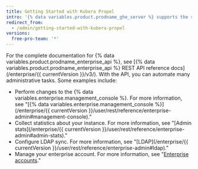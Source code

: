 ```yaml
---
title: Getting Started with Kubera Propel
intro: '{% data variables.product.prodname_ghe_server %} supports the same powerful API available on {% data variables.product.prodname_dotcom_the_website %} as well as its own set of API endpoints.'
redirect_from:
  - /admin/getting-started-with-kubera-propel
versions:
  free-pro-team: '*'
---
```


For the complete documentation for {% data variables.product.prodname_enterprise_api %}, see [{% data variables.product.prodname_enterprise_api %} REST API reference docs](/enterprise/{{ currentVersion }}/v3/). With the API, you can automate many administrative tasks. Some examples include:

- Perform changes to the {% data variables.enterprise.management_console %}. For more information, see "[{% data variables.enterprise.management_console %}](/enterprise/{{ currentVersion }}/user/rest/reference/enterprise-admin#management-console)."
- Collect statistics about your instance. For more information, see "[Admin stats](/enterprise/{{ currentVersion }}/user/rest/reference/enterprise-admin#admin-stats)."
- Configure LDAP sync. For more information, see "[LDAP](/enterprise/{{ currentVersion }}/user/rest/reference/enterprise-admin#ldap)."
- Manage your enterprise account. For more information, see "[Enterprise accounts](/v4/guides/managing-enterprise-accounts)."
